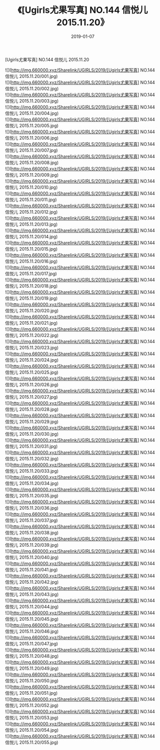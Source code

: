 ﻿---
layout: post
title:  《[Ugirls尤果写真] NO.144 信悦儿 2015.11.20》
date:   2019-01-07
img: http://img.660000.xyz/Sharelink/UGIRLS/2019/[Ugirls尤果写真] NO.144 信悦儿 2015.11.20/000.jpg
categories: [美女, 清纯, 唯美]
---

[Ugirls尤果写真] NO.144 信悦儿 2015.11.20

 ![](http://img.660000.xyz/Sharelink/UGIRLS/2019/[Ugirls尤果写真] NO.144 信悦儿 2015.11.20/001.jpg) <br>![](http://img.660000.xyz/Sharelink/UGIRLS/2019/[Ugirls尤果写真] NO.144 信悦儿 2015.11.20/002.jpg) <br>![](http://img.660000.xyz/Sharelink/UGIRLS/2019/[Ugirls尤果写真] NO.144 信悦儿 2015.11.20/003.jpg) <br>![](http://img.660000.xyz/Sharelink/UGIRLS/2019/[Ugirls尤果写真] NO.144 信悦儿 2015.11.20/004.jpg) <br>![](http://img.660000.xyz/Sharelink/UGIRLS/2019/[Ugirls尤果写真] NO.144 信悦儿 2015.11.20/005.jpg) <br>![](http://img.660000.xyz/Sharelink/UGIRLS/2019/[Ugirls尤果写真] NO.144 信悦儿 2015.11.20/006.jpg) <br>![](http://img.660000.xyz/Sharelink/UGIRLS/2019/[Ugirls尤果写真] NO.144 信悦儿 2015.11.20/007.jpg) <br>![](http://img.660000.xyz/Sharelink/UGIRLS/2019/[Ugirls尤果写真] NO.144 信悦儿 2015.11.20/008.jpg) <br>![](http://img.660000.xyz/Sharelink/UGIRLS/2019/[Ugirls尤果写真] NO.144 信悦儿 2015.11.20/009.jpg) <br>![](http://img.660000.xyz/Sharelink/UGIRLS/2019/[Ugirls尤果写真] NO.144 信悦儿 2015.11.20/010.jpg) <br>![](http://img.660000.xyz/Sharelink/UGIRLS/2019/[Ugirls尤果写真] NO.144 信悦儿 2015.11.20/011.jpg) <br>![](http://img.660000.xyz/Sharelink/UGIRLS/2019/[Ugirls尤果写真] NO.144 信悦儿 2015.11.20/012.jpg) <br>![](http://img.660000.xyz/Sharelink/UGIRLS/2019/[Ugirls尤果写真] NO.144 信悦儿 2015.11.20/013.jpg) <br>![](http://img.660000.xyz/Sharelink/UGIRLS/2019/[Ugirls尤果写真] NO.144 信悦儿 2015.11.20/014.jpg) <br>![](http://img.660000.xyz/Sharelink/UGIRLS/2019/[Ugirls尤果写真] NO.144 信悦儿 2015.11.20/015.jpg) <br>![](http://img.660000.xyz/Sharelink/UGIRLS/2019/[Ugirls尤果写真] NO.144 信悦儿 2015.11.20/016.jpg) <br>![](http://img.660000.xyz/Sharelink/UGIRLS/2019/[Ugirls尤果写真] NO.144 信悦儿 2015.11.20/017.jpg) <br>![](http://img.660000.xyz/Sharelink/UGIRLS/2019/[Ugirls尤果写真] NO.144 信悦儿 2015.11.20/018.jpg) <br>![](http://img.660000.xyz/Sharelink/UGIRLS/2019/[Ugirls尤果写真] NO.144 信悦儿 2015.11.20/019.jpg) <br>![](http://img.660000.xyz/Sharelink/UGIRLS/2019/[Ugirls尤果写真] NO.144 信悦儿 2015.11.20/020.jpg) <br>![](http://img.660000.xyz/Sharelink/UGIRLS/2019/[Ugirls尤果写真] NO.144 信悦儿 2015.11.20/021.jpg) <br>![](http://img.660000.xyz/Sharelink/UGIRLS/2019/[Ugirls尤果写真] NO.144 信悦儿 2015.11.20/022.jpg) <br>![](http://img.660000.xyz/Sharelink/UGIRLS/2019/[Ugirls尤果写真] NO.144 信悦儿 2015.11.20/023.jpg) <br>![](http://img.660000.xyz/Sharelink/UGIRLS/2019/[Ugirls尤果写真] NO.144 信悦儿 2015.11.20/024.jpg) <br>![](http://img.660000.xyz/Sharelink/UGIRLS/2019/[Ugirls尤果写真] NO.144 信悦儿 2015.11.20/025.jpg) <br>![](http://img.660000.xyz/Sharelink/UGIRLS/2019/[Ugirls尤果写真] NO.144 信悦儿 2015.11.20/026.jpg) <br>![](http://img.660000.xyz/Sharelink/UGIRLS/2019/[Ugirls尤果写真] NO.144 信悦儿 2015.11.20/027.jpg) <br>![](http://img.660000.xyz/Sharelink/UGIRLS/2019/[Ugirls尤果写真] NO.144 信悦儿 2015.11.20/028.jpg) <br>![](http://img.660000.xyz/Sharelink/UGIRLS/2019/[Ugirls尤果写真] NO.144 信悦儿 2015.11.20/029.jpg) <br>![](http://img.660000.xyz/Sharelink/UGIRLS/2019/[Ugirls尤果写真] NO.144 信悦儿 2015.11.20/030.jpg) <br>![](http://img.660000.xyz/Sharelink/UGIRLS/2019/[Ugirls尤果写真] NO.144 信悦儿 2015.11.20/031.jpg) <br>![](http://img.660000.xyz/Sharelink/UGIRLS/2019/[Ugirls尤果写真] NO.144 信悦儿 2015.11.20/032.jpg) <br>![](http://img.660000.xyz/Sharelink/UGIRLS/2019/[Ugirls尤果写真] NO.144 信悦儿 2015.11.20/033.jpg) <br>![](http://img.660000.xyz/Sharelink/UGIRLS/2019/[Ugirls尤果写真] NO.144 信悦儿 2015.11.20/034.jpg) <br>![](http://img.660000.xyz/Sharelink/UGIRLS/2019/[Ugirls尤果写真] NO.144 信悦儿 2015.11.20/035.jpg) <br>![](http://img.660000.xyz/Sharelink/UGIRLS/2019/[Ugirls尤果写真] NO.144 信悦儿 2015.11.20/036.jpg) <br>![](http://img.660000.xyz/Sharelink/UGIRLS/2019/[Ugirls尤果写真] NO.144 信悦儿 2015.11.20/037.jpg) <br>![](http://img.660000.xyz/Sharelink/UGIRLS/2019/[Ugirls尤果写真] NO.144 信悦儿 2015.11.20/038.jpg) <br>![](http://img.660000.xyz/Sharelink/UGIRLS/2019/[Ugirls尤果写真] NO.144 信悦儿 2015.11.20/039.jpg) <br>![](http://img.660000.xyz/Sharelink/UGIRLS/2019/[Ugirls尤果写真] NO.144 信悦儿 2015.11.20/040.jpg) <br>![](http://img.660000.xyz/Sharelink/UGIRLS/2019/[Ugirls尤果写真] NO.144 信悦儿 2015.11.20/041.jpg) <br>![](http://img.660000.xyz/Sharelink/UGIRLS/2019/[Ugirls尤果写真] NO.144 信悦儿 2015.11.20/042.jpg) <br>![](http://img.660000.xyz/Sharelink/UGIRLS/2019/[Ugirls尤果写真] NO.144 信悦儿 2015.11.20/043.jpg) <br>![](http://img.660000.xyz/Sharelink/UGIRLS/2019/[Ugirls尤果写真] NO.144 信悦儿 2015.11.20/044.jpg) <br>![](http://img.660000.xyz/Sharelink/UGIRLS/2019/[Ugirls尤果写真] NO.144 信悦儿 2015.11.20/045.jpg) <br>![](http://img.660000.xyz/Sharelink/UGIRLS/2019/[Ugirls尤果写真] NO.144 信悦儿 2015.11.20/046.jpg) <br>![](http://img.660000.xyz/Sharelink/UGIRLS/2019/[Ugirls尤果写真] NO.144 信悦儿 2015.11.20/047.jpg) <br>![](http://img.660000.xyz/Sharelink/UGIRLS/2019/[Ugirls尤果写真] NO.144 信悦儿 2015.11.20/048.jpg) <br>![](http://img.660000.xyz/Sharelink/UGIRLS/2019/[Ugirls尤果写真] NO.144 信悦儿 2015.11.20/049.jpg) <br>![](http://img.660000.xyz/Sharelink/UGIRLS/2019/[Ugirls尤果写真] NO.144 信悦儿 2015.11.20/050.jpg) <br>![](http://img.660000.xyz/Sharelink/UGIRLS/2019/[Ugirls尤果写真] NO.144 信悦儿 2015.11.20/051.jpg) <br>![](http://img.660000.xyz/Sharelink/UGIRLS/2019/[Ugirls尤果写真] NO.144 信悦儿 2015.11.20/052.jpg) <br>![](http://img.660000.xyz/Sharelink/UGIRLS/2019/[Ugirls尤果写真] NO.144 信悦儿 2015.11.20/053.jpg) <br>![](http://img.660000.xyz/Sharelink/UGIRLS/2019/[Ugirls尤果写真] NO.144 信悦儿 2015.11.20/054.jpg) <br>![](http://img.660000.xyz/Sharelink/UGIRLS/2019/[Ugirls尤果写真] NO.144 信悦儿 2015.11.20/055.jpg) <br>